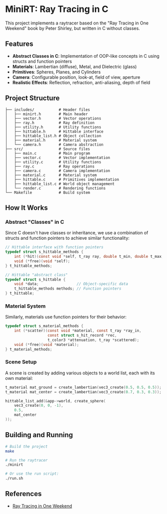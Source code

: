# MiniRT: Ray Tracing in C

This project implements a raytracer based on the "Ray Tracing in One Weekend" book by Peter Shirley, but written in C without classes.

## Features

- **Abstract Classes in C**: Implementation of OOP-like concepts in C using structs and function pointers
- **Materials**: Lambertian (diffuse), Metal, and Dielectric (glass)
- **Primitives**: Spheres, Planes, and Cylinders
- **Camera**: Configurable position, look-at, field of view, aperture
- **Realistic Effects**: Reflection, refraction, anti-aliasing, depth of field

## Project Structure

```
├── includes/           # Header files
│   ├── minirt.h        # Main header
│   ├── vector.h        # Vector operations
│   ├── ray.h           # Ray definition
│   ├── utility.h       # Utility functions
│   ├── hittable.h      # Hittable interface
│   ├── hittable_list.h # Object collection
│   ├── material.h      # Material system
│   └── camera.h        # Camera abstraction
├── src/                # Source files
│   ├── main.c          # Main program
│   ├── vector.c        # Vector implementation
│   ├── utility.c       # Utility functions
│   ├── ray.c           # Ray operations
│   ├── camera.c        # Camera implementation
│   ├── material.c      # Material system
│   ├── hittable.c      # Primitives implementation
│   ├── hittable_list.c # World object management
│   └── render.c        # Rendering functions
└── Makefile            # Build system
```

## How It Works

### Abstract "Classes" in C

Since C doesn't have classes or inheritance, we use a combination of structs and function pointers to achieve similar functionality:

```c
// Hittable interface with function pointers
typedef struct s_hittable_methods {
    int (*hit)(const void *self, t_ray ray, double t_min, double t_max, t_hit_record *rec);
    void (*free)(void *self);
} t_hittable_methods;

// Hittable "abstract class"
typedef struct s_hittable {
    void *data;                 // Object-specific data
    t_hittable_methods methods; // Function pointers
} t_hittable;
```

### Material System

Similarly, materials use function pointers for their behavior:

```c
typedef struct s_material_methods {
    int (*scatter)(const void *material, const t_ray *ray_in, 
                   const struct s_hit_record *rec, 
                   t_color3 *attenuation, t_ray *scattered);
    void (*free)(void *material);
} t_material_methods;
```

### Scene Setup

A scene is created by adding various objects to a world list, each with its own material:

```c
t_material mat_ground = create_lambertian(vec3_create(0.5, 0.5, 0.5));
t_material mat_center = create_lambertian(vec3_create(0.7, 0.3, 0.3));

hittable_list_add(&app->world, create_sphere(
    vec3_create(0, 0, -1),
    0.5,
    mat_center
));
```

## Building and Running

```bash
# Build the project
make

# Run the raytracer
./minirt

# Or use the run script:
./run.sh
```

## References

- [Ray Tracing in One Weekend](https://raytracing.github.io/books/RayTracingInOneWeekend.html)
